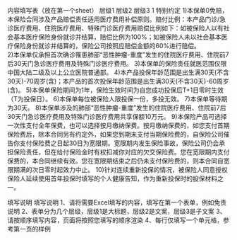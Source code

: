 内容填写表（放在第一个sheet）
	层级1	层级2	层级3
	1 特别约定
		1)本保单0免赔，本保险合同涉及产品赔偿责任适用医疗费用补偿原则。赔付比例：本产品门诊/急诊医疗费用、住院医疗费用、特殊门诊医疗费用赔偿比例如下：如被保险人以有社会基本医疗保险身份就诊并结算，赔偿比例为100%；如被保险人未以社会基本医疗保险身份就诊并结算的，保险公司按照应赔偿金额的60%进行赔偿。	 
		2)本保单仅承担首次确诊罹患肺部“恶性肿瘤-重度”发生的住院医疗费用、住院前7后30天门急诊医疗费用及特殊门诊医疗费用。
		3)本保单的保险责任就医范围仅限中国大陆二级及以上公立医院普通部。
		4)本产品投保年龄范围是出生满30天(不含30天)-70周岁(含)；本产品的首次投保年龄范围是出生满30天(不含30天)-60周岁(含)。
		5)本保单保险期间为1年，保险生效时间为自您成功投保后T+1日零时生效（T为投保日）。
		6)本保单每位被保险人限投保一份，多投无效。
		7)本保单等待期为30天。
		8)本保单涉及的肺部“恶性肿瘤-重度”发生的住院医疗费用、住院前7后30天门急诊医疗费用及特殊门诊医疗费用共享保额10万元。
		9)本保险产品可选择一次性支付全年保费，也可以选择按月缴纳保费。按月缴纳保费的，如您支付首期保险费后，除本合同另有约定外，如果您到期未支付当期保险费的，自保险公司催告你支付保险费之日起30日为宽限期。宽限期内发生保险事故，保险公司仍会承担保险责任，但在给付保险金时有权扣减你对应的欠交保险费。您在宽限期内支付保费的，本合同继续有效。您在宽限期结束之后仍未支付保险费的，则本合同自宽限期满的次日零时起效力中止。
		10)针对连续重新投保的情况，被保险人同意授权保险人延续使用首年投保时填写的个人健康告知，作为重新投保时的投保材料之一。


填写说明
	填写说明
	1、请将需要Excel填写的内容，填写在第一个表单，例如免责说明
	2、表单分为几个层级，层级1是大标题，层级2是文案，层级3是子文案
	3、请按顺序填写内容，页面将按照您填写的顺序渲染
	4、每行仅填写一个单元格，参考第一页的样例


